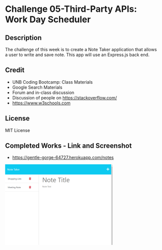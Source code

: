 # Challenge 05-Third-Party APIs: Work Day Scheduler

## Description
The challenge of this week is to create a Note Taker application that allows a user to write and save note. This app will use an Express.js back end.

## Credit
- UNB Coding Bootcamp: Class Materials 
- Google Search Materials
- Forum and in-class discussion 
- Discussion of people on https://stackoverflow.com/
- https://www.w3schools.com

## License
MIT License

## Completed Works - Link and Screenshot

- https://gentle-gorge-64727.herokuapp.com/notes

<img src="/images/screenshot.png" width="350" alt="Screenshot of webpage">